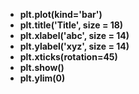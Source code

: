 * **plt.plot(kind='bar')**
* **plt.title('Title', size = 18)**
* **plt.xlabel('abc', size = 14)**
* **plt.ylabel('xyz', size = 14)**
* **plt.xticks(rotation=45)**
* **plt.show()**
* **plt.ylim(0)**
